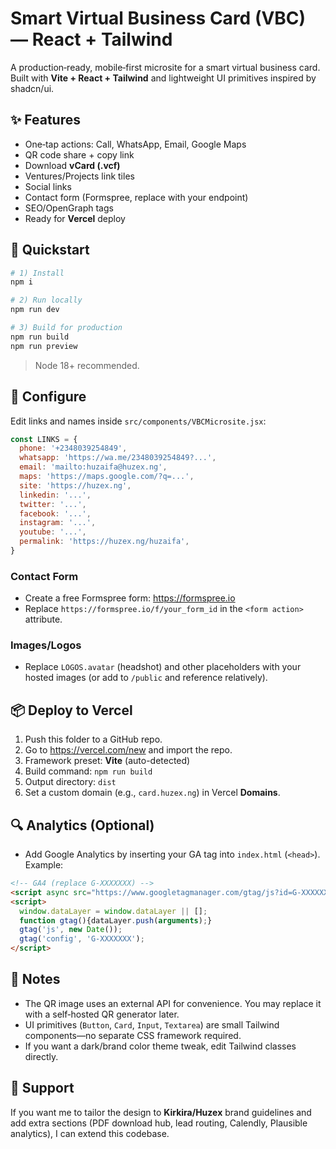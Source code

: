 # Smart Virtual Business Card (VBC) — React + Tailwind

A production‑ready, mobile‑first microsite for a smart virtual business card. Built with **Vite + React + Tailwind** and lightweight UI primitives inspired by shadcn/ui.

## ✨ Features
- One‑tap actions: Call, WhatsApp, Email, Google Maps
- QR code share + copy link
- Download **vCard (.vcf)**
- Ventures/Projects link tiles
- Social links
- Contact form (Formspree, replace with your endpoint)
- SEO/OpenGraph tags
- Ready for **Vercel** deploy

## 🚀 Quickstart
```bash
# 1) Install
npm i

# 2) Run locally
npm run dev

# 3) Build for production
npm run build
npm run preview
```

> Node 18+ recommended.

## 🔧 Configure
Edit links and names inside `src/components/VBCMicrosite.jsx`:

```js
const LINKS = {
  phone: '+2348039254849',
  whatsapp: 'https://wa.me/2348039254849?...',
  email: 'mailto:huzaifa@huzex.ng',
  maps: 'https://maps.google.com/?q=...',
  site: 'https://huzex.ng',
  linkedin: '...',
  twitter: '...',
  facebook: '...',
  instagram: '...',
  youtube: '...',
  permalink: 'https://huzex.ng/huzaifa',
}
```

### Contact Form
- Create a free Formspree form: https://formspree.io
- Replace `https://formspree.io/f/your_form_id` in the `<form action>` attribute.

### Images/Logos
- Replace `LOGOS.avatar` (headshot) and other placeholders with your hosted images (or add to `/public` and reference relatively).

## 📦 Deploy to Vercel
1. Push this folder to a GitHub repo.
2. Go to https://vercel.com/new and import the repo.
3. Framework preset: **Vite** (auto-detected)
4. Build command: `npm run build`
5. Output directory: `dist`
6. Set a custom domain (e.g., `card.huzex.ng`) in Vercel **Domains**.

## 🔍 Analytics (Optional)
- Add Google Analytics by inserting your GA tag into `index.html` (`<head>`). Example:
```html
<!-- GA4 (replace G-XXXXXXX) -->
<script async src="https://www.googletagmanager.com/gtag/js?id=G-XXXXXXX"></script>
<script>
  window.dataLayer = window.dataLayer || [];
  function gtag(){dataLayer.push(arguments);}
  gtag('js', new Date());
  gtag('config', 'G-XXXXXXX');
</script>
```

## 🧠 Notes
- The QR image uses an external API for convenience. You may replace it with a self‑hosted QR generator later.
- UI primitives (`Button`, `Card`, `Input`, `Textarea`) are small Tailwind components—no separate CSS framework required.
- If you want a dark/brand color theme tweak, edit Tailwind classes directly.

## 🛟 Support
If you want me to tailor the design to **Kirkira/Huzex** brand guidelines and add extra sections (PDF download hub, lead routing, Calendly, Plausible analytics), I can extend this codebase.
